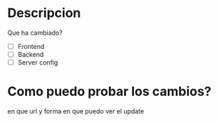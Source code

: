 # Descripcion
Que ha cambiado?
- [ ] Frontend
- [ ] Backend
- [ ] Server config

# Como puedo probar los cambios?
en que url y forma en que puedo ver el update
